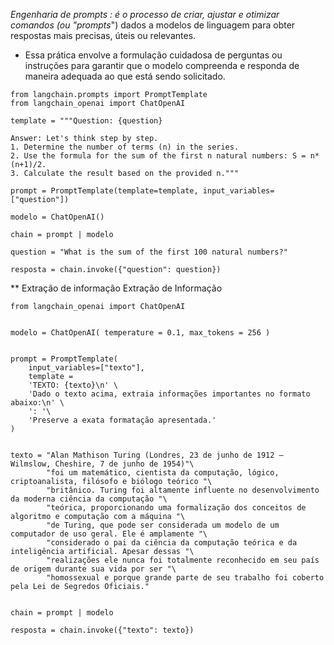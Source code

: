 *Engenharia de prompts : é o processo de criar, ajustar e otimizar comandos (ou "prompts*") dados a modelos de linguagem para obter respostas mais precisas, úteis ou relevantes.
- Essa prática envolve a formulação cuidadosa de perguntas ou instruções para garantir que o modelo compreenda e responda de maneira adequada ao que está sendo solicitado.
```
from langchain.prompts import PromptTemplate
from langchain_openai import ChatOpenAI

template = """Question: {question}

Answer: Let's think step by step.
1. Determine the number of terms (n) in the series.
2. Use the formula for the sum of the first n natural numbers: S = n*(n+1)/2.
3. Calculate the result based on the provided n."""

prompt = PromptTemplate(template=template, input_variables=["question"])

modelo = ChatOpenAI()

chain = prompt | modelo

question = "What is the sum of the first 100 natural numbers?"

resposta = chain.invoke({"question": question})
```

** Extração de informação
Extração de Informação

```
from langchain_openai import ChatOpenAI
     

modelo = ChatOpenAI( temperature = 0.1, max_tokens = 256 )
     

prompt = PromptTemplate(
    input_variables=["texto"],
    template =
    'TEXTO: {texto}\n' \
    'Dado o texto acima, extraia informações importantes no formato abaixo:\n' \
    ': '\
    'Preserve a exata formatação apresentada.'
)
     

texto = "Alan Mathison Turing (Londres, 23 de junho de 1912 — Wilmslow, Cheshire, 7 de junho de 1954)"\
        "foi um matemático, cientista da computação, lógico, criptoanalista, filósofo e biólogo teórico "\
        "britânico. Turing foi altamente influente no desenvolvimento da moderna ciência da computação "\
        "teórica, proporcionando uma formalização dos conceitos de algoritmo e computação com a máquina "\
        "de Turing, que pode ser considerada um modelo de um computador de uso geral. Ele é amplamente "\
        "considerado o pai da ciência da computação teórica e da inteligência artificial. Apesar dessas "\
        "realizações ele nunca foi totalmente reconhecido em seu país de origem durante sua vida por ser "\
        "homossexual e porque grande parte de seu trabalho foi coberto pela Lei de Segredos Oficiais."
     

chain = prompt | modelo

resposta = chain.invoke({"texto": texto})
```
     
